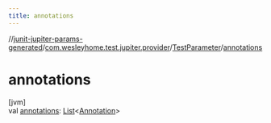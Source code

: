 ```yaml
---
title: annotations
---
```

//[junit-jupiter-params-generated](../../../index.html)/[com.wesleyhome.test.jupiter.provider](../index.html)/[TestParameter](index.html)/[annotations](annotations.html)



# annotations



[jvm]\
val [annotations](annotations.html): [List](https://kotlinlang.org/api/latest/jvm/stdlib/kotlin.collections/-list/index.html)&lt;[Annotation](https://kotlinlang.org/api/latest/jvm/stdlib/kotlin/-annotation/index.html)&gt;





